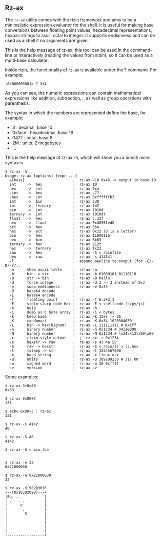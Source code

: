 ## Rz-ax

The `rz-ax` utility comes with the rizin framework and aims to be a minimalistic expression evaluator for the shell. It is useful for making base conversions between floating point values, hexadecimal representations, hexpair strings to ascii, octal to integer. It supports endianness and can be used as a shell if no arguments are given.

This is the help message of rz-ax, this tool can be used in the command-line or interactively (reading the values from stdin), so it can be used as a multi-base calculator.

Inside rizin, the functionality of rz-ax is available under the ? command. For example:

```
[0x00000000]> ? 3+4
```

As you can see, the numeric expressions can contain mathematical expressions like addition, subtraction, .. as well as group operations with parenthesis.

The syntax in which the numbers are represented define the base, for example:

* 3 : decimal, base 10
* 0xface : hexadecimal, base 16
* 0472 : octal, base 8
* 2M : units, 2 megabytes
* ...

This is the help message of rz-ax -h, which will show you a bunch more syntaxes

```
$ rz-ax -h
Usage: rz-ax [options] [expr ...]
  =[base]                      ;  rz-ax =10 0x46 -> output in base 10
  int     ->  hex              ;  rz-ax 10
  hex     ->  int              ;  rz-ax 0xa
  -int    ->  hex              ;  rz-ax -77
  -hex    ->  int              ;  rz-ax 0xffffffb3
  int     ->  bin              ;  rz-ax b30
  int     ->  ternary          ;  rz-ax t42
  bin     ->  int              ;  rz-ax 1010d
  ternary ->  int              ;  rz-ax 1010dt
  float   ->  hex              ;  rz-ax 3.33f
  hex     ->  float            ;  rz-ax Fx40551ed8
  oct     ->  hex              ;  rz-ax 35o
  hex     ->  oct              ;  rz-ax Ox12 (O is a letter)
  bin     ->  hex              ;  rz-ax 1100011b
  hex     ->  bin              ;  rz-ax Bx63
  ternary ->  hex              ;  rz-ax 212t
  hex     ->  ternary          ;  rz-ax Tx23
  raw     ->  hex              ;  rz-ax -S < /binfile
  hex     ->  raw              ;  rz-ax -s 414141
  -l                           ;  append newline to output (for -E/-D/-r/..
  -a      show ascii table     ;  rz-ax -a
  -b      bin -> str           ;  rz-ax -b 01000101 01110110
  -B      str -> bin           ;  rz-ax -B hello
  -d      force integer        ;  rz-ax -d 3 -> 3 instead of 0x3
  -e      swap endianness      ;  rz-ax -e 0x33
  -D      base64 decode        ;
  -E      base64 encode        ;
  -f      floating point       ;  rz-ax -f 6.3+2.1
  -F      stdin slurp code hex ;  rz-ax -F < shellcode.[c/py/js]
  -h      help                 ;  rz-ax -h
  -i      dump as C byte array ;  rz-ax -i < bytes
  -k      keep base            ;  rz-ax -k 33+3 -> 36
  -K      randomart            ;  rz-ax -K 0x34 1020304050
  -L      bin -> hex(bignum)   ;  rz-ax -L 111111111 # 0x1ff
  -n      binary number        ;  rz-ax -n 0x1234 # 34120000
  -N      binary number        ;  rz-ax -N 0x1234 # \x34\x12\x00\x00
  -r      rizin style output      ;  rz-ax -r 0x1234
  -s      hexstr -> raw        ;  rz-ax -s 43 4a 50
  -S      raw -> hexstr        ;  rz-ax -S < /bin/ls > ls.hex
  -t      tstamp -> str        ;  rz-ax -t 1234567890
  -x      hash string          ;  rz-ax -x linux osx
  -u      units                ;  rz-ax -u 389289238 # 317.0M
  -w      signed word          ;  rz-ax -w 16 0xffff
  -v      version              ;  rz-ax -v
```

Some examples:
```
$ rz-ax 3+0x80
0x83
```
```
$ rz-ax 0x80+3
131
```
```
$ echo 0x80+3 | rz-ax
131
```
```
$ rz-ax -s 4142
AB
```
```
$ rz-ax -S AB
4142
```
```
$ rz-ax -S < bin.foo
...
```
```
$ rz-ax -e 33
0x21000000
```
```
$ rz-ax -e 0x21000000
33
```
```
$ rz-ax -K 90203010
+--[0x10302090]---+
|Eo. .            |
| . . . .         |
|      o          |
|       .         |
|        S        |
|                 |
|                 |
|                 |
|                 |
+-----------------+
```
